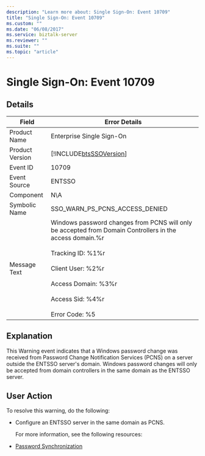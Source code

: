 ```yaml
---
description: "Learn more about: Single Sign-On: Event 10709"
title: "Single Sign-On: Event 10709"
ms.custom: ""
ms.date: "06/08/2017"
ms.service: biztalk-server
ms.reviewer: ""
ms.suite: ""
ms.topic: "article"
---
```

# Single Sign-On: Event 10709
## Details  

| Field | Error Details |
|-----------------|--------------------------------------------------------------------------------------------------------------------------------------------------------------------------------------------------------------------------------------------------------------|
|  Product Name   |                                                                                                                  Enterprise Single Sign-On                                                                                                                   |
| Product Version |                                                                                                  [!INCLUDE[btsSSOVersion](../includes/btsssoversion-md.md)]                                                                                                  |
|    Event ID     |                                                                                                                            10709                                                                                                                             |
|  Event Source   |                                                                                                                            ENTSSO                                                                                                                            |
|    Component    |                                                                                                                             N\A                                                                                                                              |
|  Symbolic Name  |                                                                                                                SSO_WARN_PS_PCNS_ACCESS_DENIED                                                                                                                |
|  Message Text   | Windows password changes from PCNS will only be accepted from Domain Controllers in the access domain.%r<br /><br /> Tracking ID: %1%r<br /><br /> Client User: %2%r<br /><br /> Access Domain: %3%r<br /><br /> Access Sid: %4%r<br /><br /> Error Code: %5 |

## Explanation  
 This Warning event indicates that a Windows password change was received from Password Change Notification Services (PCNS) on a server outside the ENTSSO server's domain. Windows password changes will only be accepted from domain controllers in the same domain as the ENTSSO server.  

## User Action  
 To resolve this warning, do the following:  

- Configure an ENTSSO server in the same domain as PCNS.  

  For more information, see the following resources:  

- [Password Synchronization](../core/password-synchronization2.md)
